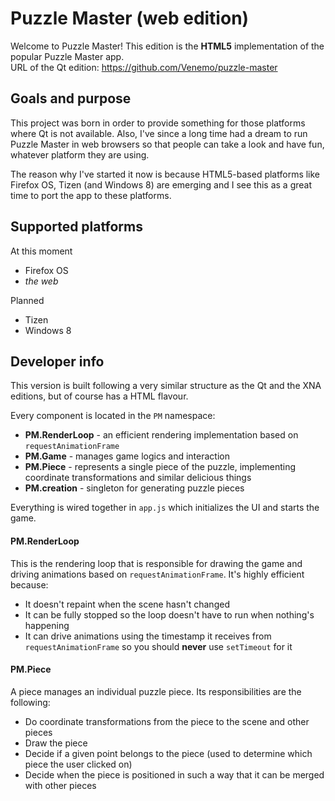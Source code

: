 Puzzle Master (web edition)
===========================

Welcome to Puzzle Master! This edition is the **HTML5** implementation of the popular Puzzle Master app.  
URL of the Qt edition: https://github.com/Venemo/puzzle-master

Goals and purpose
-----------------

This project was born in order to provide something for those platforms where Qt is not available.
Also, I've since a long time had a dream to run Puzzle Master in web browsers so that people can
take a look and have fun, whatever platform they are using.

The reason why I've started it now is because HTML5-based platforms like Firefox OS, Tizen (and Windows 8) are
emerging and I see this as a great time to port the app to these platforms.

Supported platforms
-------------------

At this moment

* Firefox OS
* *the web*

Planned

* Tizen
* Windows 8

Developer info
--------------

This version is built following a very similar structure as the Qt and the XNA editions, but of course
has a HTML flavour.

Every component is located in the `PM` namespace:

* **PM.RenderLoop** - an efficient rendering implementation based on `requestAnimationFrame`
* **PM.Game** - manages game logics and interaction
* **PM.Piece** - represents a single piece of the puzzle, implementing coordinate transformations and similar delicious things
* **PM.creation** - singleton for generating puzzle pieces

Everything is wired together in `app.js` which initializes the UI and starts the game.

#### PM.RenderLoop

This is the rendering loop that is responsible for drawing the game and driving animations based on `requestAnimationFrame`.
It's highly efficient because:

* It doesn't repaint when the scene hasn't changed
* It can be fully stopped so the loop doesn't have to run when nothing's happening
* It can drive animations using the timestamp it receives from `requestAnimationFrame` so you should **never** use `setTimeout` for it

#### PM.Piece

A piece manages an individual puzzle piece. Its responsibilities are the following:

* Do coordinate transformations from the piece to the scene and other pieces
* Draw the piece
* Decide if a given point belongs to the piece (used to determine which piece the user clicked on)
* Decide when the piece is positioned in such a way that it can be merged with other pieces




